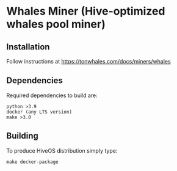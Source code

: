 # Whales Miner (Hive-optimized whales pool miner)
## Installation
Follow instructions at https://tonwhales.com/docs/miners/whales

## Dependencies
Required dependencies to build are:
```
python >3.9
docker (any LTS version)
make >3.0
```

## Building
To produce HiveOS distribution simply type:
```
make docker-package
```
